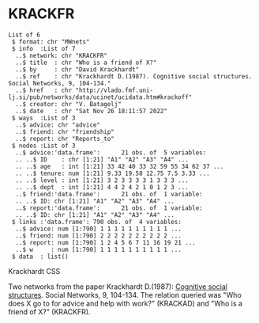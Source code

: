 # KRACKFR

```
List of 6
 $ format: chr "MWnets"
 $ info  :List of 7
  ..$ network: chr "KRACKFR"
  ..$ title  : chr "Who is a friend of X?"
  ..$ by     : chr "David Krackhardt"
  ..$ ref    : chr "Krackhardt D.(1987). Cognitive social structures. Social Networks, 9, 104-134."
  ..$ href   : chr "http://vlado.fmf.uni-lj.si/pub/networks/data/ucinet/ucidata.htm#krackoff"
  ..$ creator: chr "V. Batagelj"
  ..$ date   : chr "Sat Nov 26 18:11:57 2022"
 $ ways  :List of 3
  ..$ advice: chr "advice"
  ..$ friend: chr "friendship"
  ..$ report: chr "Reports_to"
 $ nodes :List of 3
  ..$ advice:'data.frame':      21 obs. of  5 variables:
  .. ..$ ID    : chr [1:21] "A1" "A2" "A3" "A4" ...
  .. ..$ age   : int [1:21] 33 42 40 33 32 59 55 34 62 37 ...
  .. ..$ tenure: num [1:21] 9.33 19.58 12.75 7.5 3.33 ...
  .. ..$ level : int [1:21] 3 2 3 3 3 3 1 3 3 3 ...
  .. ..$ dept  : int [1:21] 4 4 2 4 2 1 0 1 2 3 ...
  ..$ friend:'data.frame':      21 obs. of  1 variable:
  .. ..$ ID: chr [1:21] "A1" "A2" "A3" "A4" ...
  ..$ report:'data.frame':      21 obs. of  1 variable:
  .. ..$ ID: chr [1:21] "A1" "A2" "A3" "A4" ...
 $ links :'data.frame': 790 obs. of  4 variables:
  ..$ advice: num [1:790] 1 1 1 1 1 1 1 1 1 1 ...
  ..$ friend: num [1:790] 2 2 2 2 2 2 2 2 2 2 ...
  ..$ report: num [1:790] 1 2 4 5 6 7 11 16 19 21 ...
  ..$ w     : num [1:790] 1 1 1 1 1 1 1 1 1 1 ...
 $ data  : list()
```

Krackhardt CSS

Two networks from the paper Krackhardt D.(1987): [Cognitive social structures](https://www.heinz.cmu.edu/faculty-research/profiles/krackhardt-davidm/_files/1987-cognitive-social-structures.pdf). Social Networks, 9, 104-134.
The relation queried was "Who does X go to for advice and help with work?" (KRACKAD) and "Who is a friend of X?" (KRACKFR).

